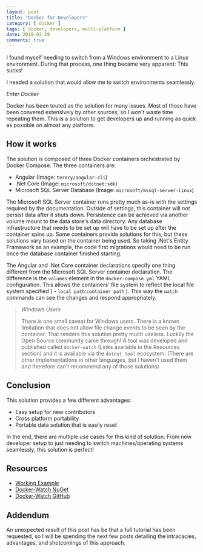 ```yaml
---
layout: post
title: "Docker for Developers"
category: [ docker ]
tags: [ docker, developers, multi-platform ]
date: 2019-03-29
comments: true
---
```


I found myself needing to switch from a Windows environment to a Linux environment. During that process, one thing became very apparent: This sucks!

I needed a solution that would allow me to switch environments seamlessly.

_Enter Docker_

Docker has been touted as the solution for many issues. Most of those have been convered extensively by other sources, so I won't waste time repeating them. This is a solution to get developers up and running as quick as possible on almost any platform.

## How it works

The solution is composed of three Docker containers orchestrated by Docker Compose. The three containers are:
 - Angular (Image: `teracy/angular-cli`)
 - .Net Core (Image: `microsoft/dotnet:sdk`)
 - Microsoft SQL Server Database (Image: `microsoft/mssql-server-linux`)

The Microsoft SQL Server container runs pretty much as-is with the settings required by the documentation. Outside of settings, this container will _not_ persist data after it shuts down. Persistence can be achieved via another volume mount to the data store's data directory. Any database infrastructure that needs to be set up will have to be set up after the container spins up. Some containers provide solutions for this, but these solutions vary based on the container being used. So taking .Net's Entity Framework as an example, the code first migrations would need to be run once the database container finished starting.

The Angular and .Net Core container declarations specify one thing different from the Microsoft SQL Server container declaration. The difference is the `volumes` element in the `docker-compose.yml` YAML configuration. This allows the containers' file system to reflect the local file system specified ( - `local path`:`container path` ). This way the `watch` commands can see the changes and respond appropriately.

> _Windows Users_
>
> There is one small caveat for Windows users. There is a known limitation that does not allow file change  events to be seen by the container. That renders this solution pretty much useless. Luckily the Open Source community came through! A tool was developed and published called `docker-watch` (Links available in the Resources section) and it is available via the `dotnet tool` ecosystem. (There are other implementations in other languages, but I haven't used them and therefore can't recommend any of those solutions)

## Conclusion

This solution provides a few different advantages:
 - Easy setup for new contributors
 - Cross platform portability
 - Portable data solution that is easily reset

In the end, there are multiple use cases for this kind of solution. From new developer setup to just needing to switch machines/operating systems seamlessly, this solution is perfect!

## Resources
 - [Working Example](https://github.com/DillonAd/docker4devs)
 - [Docker-Watch NuGet](https://www.nuget.org/packages/docker-watch) 
 - [Docker-Watch GitHub](https://github.com/nickvdyck/docker-watch)

## Addendum

An unexpected result of this post has be that a full tutorial has been requested, so I will be spending the next few posts detailing the intracacies, advantages, and shotcomings of this approach.